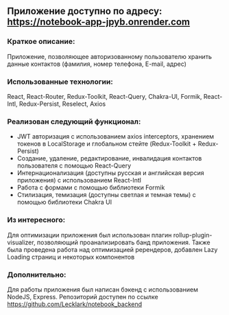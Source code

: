 ## Приложение доступно по адресу: https://notebook-app-jpyb.onrender.com

### Краткое описание:
Приложение, позволяющее авторизованному пользователю хранить данные контактов (фамилия, номер телефона, E-mail, адрес)

### Использованные технологии:
React, React-Router, Redux-Toolkit, React-Query, Chakra-UI, Formik, React-Intl, Redux-Persist, Reselect, Axios

### Реализован следующий функционал:
- JWT авторизация с использованием axios interceptors, хранением токенов в LocalStorage и глобальном стейте (Redux-Toolkit + Redux-Persist)
- Создание, удаление, редактирование, инвалидация контактов пользователя с помощью React-Query
- Интернационализация (доступны русская и английская версия приложения) с использованием React-Intl
- Работа с формами с помощью библиотеки Formik
- Стилизация, темизация (доступны светлая и темная темы) с помощью библиотеки Chakra UI

### Из интересного:
Для оптимизации приложения был использован плагин rollup-plugin-visualizer, позволяющий проанализировать банд приложения. 
Также была проведена работа над оптимизацией ререндеров, добавлен Lazy Loading страниц и некоторых компонентов

### Дополнительно:
Для работы приложения был написан бэкенд с использованием NodeJS, Express. Репозиторий доступен по ссылке https://github.com/Lecklark/notebook_backend
